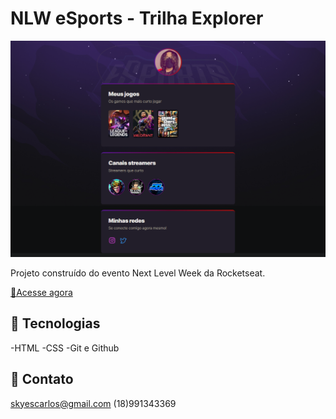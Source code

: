 # NLW eSports - Trilha Explorer

![preview](guthub.png)

Projeto construído do evento Next Level Week da Rocketseat.

[🔗Acesse agora](https://carlosvize.github.io/NLW-esports-explorer/)

## 🧰 Tecnologias

-HTML
-CSS
-Git e Github

## 📱 Contato

skyescarlos@gmail.com
(18)991343369
